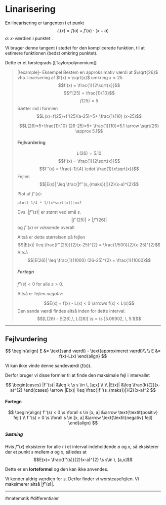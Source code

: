# Linarisering
En linearisering er tangenten i et punkt
$$L(x) = f(a)+f'(a) \cdot (x-a)$$
$a$: $x$-værdien i punktet .

Vi bruger denne tangent i stedet for den komplicerede funktion, til at estimere funktionen (bedst omkring punktet).

Dette er et førstegrads [[Taylorpolynomium]]

>[!example]- Eksempel
>Bestem en approksimativ værdi at $\sqrt{26}$ vha. linarisering af $f(x) = \sqrt{x}$ omkring $x=25$.
>$$f'(x) = \frac{1}{2\sqrt{x}}$$
>$$f'(25) = \frac{1}{10}$$
>$$f(25)=5$$
>Sætter ind i formlen
>$$L(x)=f(25)+f'(25)(a-25)=5+ \frac{1}{10} (x-25)$$
>
>$$L(26)=5+\frac{1}{10} (26-25)=5+ \frac{1}{10}=5.1 \arrow \sqrt{26} \approx 5.1$$
>
>#### Fejlvurdering
>
>$$L(26) = 5.10$$
>$$f'(x) = \frac{1}{2\sqrt{x}}$$
>$$f''(x) = \frac{-1}{4} \cdot \frac{1}{x\sqrt{x}}$$
>Fejlen
>$$|E(x)| \leq \frac{|f''(s_{maks})|}{2}(x-a)^{2}$$
>
>Plot af $f''(x)$:
>```mathpad
>plot(-1/4 * 1/(x*sqrt(x)))==?
>```
>
>Dvs. $|f''(s)|$ er størst ved små $s$.
>$$|f''(25)| > |f''(26)|$$
>og $f''(x)$ er voksende overalt
>
>Altså er dette størrelsen på fejlen
>$$|E(x)| \leq \frac{f''(25)}{2}(x-25)^{2} = \frac{1/500}{2}(x-25)^{2}$$
>Altså
>$$|E(26)| \leq \frac{1}{1000} (26-25)^{2} = \frac{1}{1000}$$
>##### Fortegn
>
>$f''(s) < 0$ for alle $s>0$.
>
>Altså er fejlen *negativ*:
>
>$$E(x) = f(x) - L(x) < 0 \arrows f(x) < L(x)$$
>Den sande værdi findes altså inden for dette interval:
>$$]L(26) - E(26),\, L(26)[ \s = \s ]5.09902, \, 5.1[$$
>

---

## Fejlvurdering

$$
\begin{align}
E &= \text{sand værdi} - \text{approximeret værdi}\\ \\
E &= f(x)-L(x)
\end{align}
$$

Vi kan ikke vinde denne sandeværdi ($f(x)$).

Derfor bruger vi disse formler til at finde den maksimale fejl i intervallet

$$
\begin{cases}
|f''(s)| &\leq k \s s \in \, ]a;x[ \\ \\
|E(x)| &\leq \frac{k}{2}(x-a)^{2}
\end{cases} \arrow |E(x)| \leq \frac{|f''(s_{maks})|}{2}(x-a)^2
$$

#### Fortegn
$$
\begin{align}
f''(s) < 0 \s \forall s \in [x, a] &\arrow \text{\textit{positiv} fejl} \\
f''(s) > 0 \s \forall s \in [x, a] &\arrow \text{\textit{negativ} fejl}
\end{align}
$$

##### Sætning
Hvis $f''(x)$ eksisterer for alle $t$ i et interval indeholdende $a$ og $x$, så eksisterer der et punkt $s$ mellem $a$ og $x$, således at
$$E(x)= \frac{f''(s)}{2}(x-a)^{2} \s s\in \, [a,x]$$

Dette er en **lorteformel** og den kan ikke anvendes.

Vi kender aldrig værdien for $s$. Derfor finder vi worstcasefejlen. Vi maksimerer altså $|f''(s)|$.


---
#matematik #differentialer 

